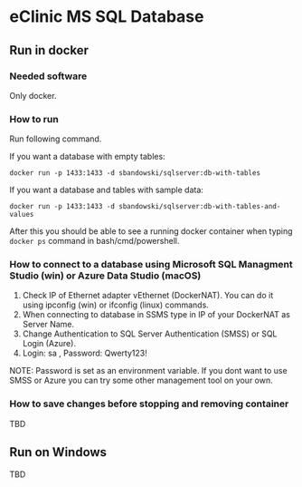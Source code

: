# eClinic MS SQL Database

## Run in docker

### Needed software

Only docker.

### How to run

Run following command.

If you want a database with empty tables:

```
docker run -p 1433:1433 -d sbandowski/sqlserver:db-with-tables
```

If you want a database and tables with sample data:

```
docker run -p 1433:1433 -d sbandowski/sqlserver:db-with-tables-and-values
```

After this you should be able to see a running docker container when typing ``` docker ps ``` command in bash/cmd/powershell.

### How to connect to a database using Microsoft SQL Managment Studio (win) or Azure Data Studio (macOS)

1. Check IP of Ethernet adapter vEthernet (DockerNAT). You can do it using ipconfig (win) or ifconfig (linux) commands.
2. When connecting to database in SSMS type in IP of your DockerNAT as Server Name.
3. Change Authentication to SQL Server Authentication (SMSS) or SQL Login (Azure).
4. Login: sa , Password: Qwerty123!

NOTE: Password is set as an environment variable.
      If you dont want to use SMSS or Azure you can try some other management tool on your own.

### How to save changes before stopping and removing container

TBD

## Run on Windows

TBD
